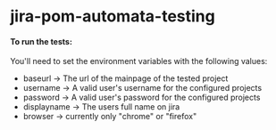 # jira-pom-automata-testing

#### To run the tests:
You'll need to set the environment variables with the following values:
- baseurl -> The url of the mainpage of the tested project
- username -> A valid user's username for the configured projects
- password -> A valid user's password for the configured projects
- displayname -> The users full name on jira
- browser -> currently only "chrome" or "firefox"
